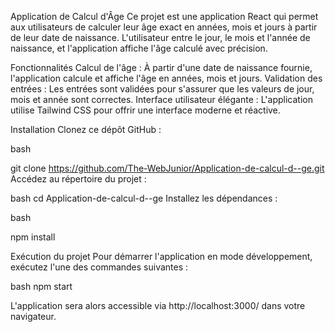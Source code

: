 Application de Calcul d'Âge
Ce projet est une application React qui permet aux utilisateurs de calculer leur âge exact en années, mois et jours à partir de leur date de naissance. L'utilisateur entre le jour, le mois et l'année de naissance, et l'application affiche l'âge calculé avec précision.


Fonctionnalités
Calcul de l'âge : À partir d'une date de naissance fournie, l'application calcule et affiche l'âge en années, mois et jours.
Validation des entrées : Les entrées sont validées pour s'assurer que les valeurs de jour, mois et année sont correctes.
Interface utilisateur élégante : L'application utilise Tailwind CSS pour offrir une interface moderne et réactive.


Installation
Clonez ce dépôt GitHub :

bash

git clone https://github.com/The-WebJunior/Application-de-calcul-d--ge.git
Accédez au répertoire du projet :

bash
cd Application-de-calcul-d--ge
Installez les dépendances :

bash

npm install


Exécution du projet
Pour démarrer l'application en mode développement, exécutez l'une des commandes suivantes :

bash
npm start

L'application sera alors accessible via http://localhost:3000/ dans votre navigateur.
